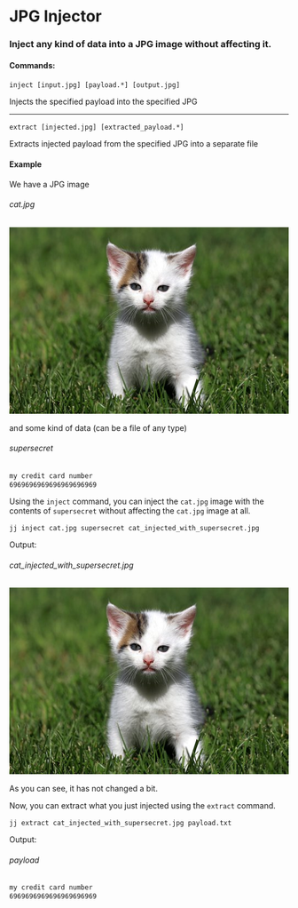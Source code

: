 # JPG Injector

### Inject any kind of data into a JPG image without affecting it.

#### **Commands:**

```
inject [input.jpg] [payload.*] [output.jpg]
```

Injects the specified payload into the specified JPG

****

```
extract [injected.jpg] [extracted_payload.*]
```

Extracts injected payload from the specified JPG into a separate file

#### **Example**

We have a JPG image

###### _cat.jpg_
![cat.jpg](cat.jpg)

and some kind of data (can be a file of any type)

###### _supersecret_

```
my credit card number
6969696969696969696969
```

Using the `inject` command, you can inject the `cat.jpg` image 
with the contents of `supersecret` without affecting
the `cat.jpg` image at all.

```
jj inject cat.jpg supersecret cat_injected_with_supersecret.jpg
```

Output:

###### _cat_injected_with_supersecret.jpg_
![cat_injected_with_supersecret.jpg](cat_injected_with_supersecret.jpg)

As you can see, it has not changed a bit.

Now, you can extract what you just injected using the `extract` command.

```
jj extract cat_injected_with_supersecret.jpg payload.txt
```

Output:

###### _payload_
```
my credit card number
6969696969696969696969
```
